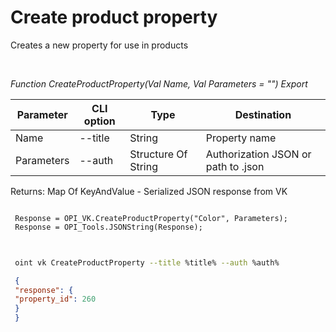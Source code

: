 ﻿---
sidebar_position: 2
---

# Create product property
 Creates a new property for use in products




<br/>


*Function CreateProductProperty(Val Name, Val Parameters = "") Export*

 | Parameter | CLI option | Type | Destination |
 |-|-|-|-|
 | Name | --title | String | Property name |
 | Parameters | --auth | Structure Of String | Authorization JSON or path to .json |

 
 Returns: Map Of KeyAndValue - Serialized JSON response from VK 


```bsl title="Code example"
 
 Response = OPI_VK.CreateProductProperty("Color", Parameters);
 Response = OPI_Tools.JSONString(Response);
 
```
	


```sh title="CLI command example"
 
 oint vk CreateProductProperty --title %title% --auth %auth%

```

```json title="Result"
 {
 "response": {
 "property_id": 260
 }
 }
```
